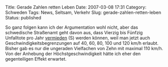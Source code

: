 Title: Gerade Zahlen retten Leben
Date: 2007-03-08 17:31
Category: Schweden
Tags: News, Seltsam, Verkehr
Slug: gerade-zahlen-retten-leben
Status: published

So ganz folgen kann ich der Argumentation wohl nicht, aber das
schwedische Straßenamt geht davon aus, dass Vierzig bis Fünfzig
Unfalltote pro Jahr
[vermieden](http://www.sr.se/Ekot/artikel.asp?artikel=1243606) (S)
werden können, weil man jetzt auch Geschwindigkeitsbegrenzungen auf 40,
60, 80, 100 und 120 km/h erlaubt. Bisher gab es nur die ungeraden
Vielfachen von Zehn mit maximal 110 km/h. Von der Anhebung der
Höchstgeschwindigkeit hätte ich eher den gegenteiligen Effekt erwartet.

